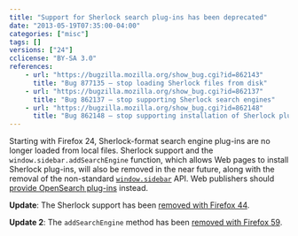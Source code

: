 ```yaml
---
title: "Support for Sherlock search plug-ins has been deprecated"
date: "2013-05-19T07:35:00-04:00"
categories: ["misc"]
tags: []
versions: ["24"]
cclicense: "BY-SA 3.0"
references:
    - url: "https://bugzilla.mozilla.org/show_bug.cgi?id=862143"
      title: "Bug 877135 – stop loading Sherlock files from disk"
    - url: "https://bugzilla.mozilla.org/show_bug.cgi?id=862137"
      title: "Bug 862137 – stop supporting Sherlock search engines"
    - url: "https://bugzilla.mozilla.org/show_bug.cgi?id=862148"
      title: "Bug 862148 – stop supporting installation of Sherlock plugins from the web"
---
```

Starting with Firefox 24, Sherlock-format search engine plug-ins are no longer loaded from local files. Sherlock support and the `window.sidebar.addSearchEngine` function, which allows Web pages to install Sherlock plug-ins, will also be removed in the near future, along with the removal of the non-standard [`window.sidebar`](https://developer.mozilla.org/en-US/docs/Web/API/window.sidebar) API. Web publishers should [provide OpenSearch plug-ins](https://developer.mozilla.org/en-US/docs/Web/OpenSearch) instead.

**Update**: The Sherlock support has been [removed with Firefox 44](https://www.fxsitecompat.com/en-CA/docs/2015/sherlock-search-plug-ins-are-no-longer-supported/).

**Update 2**: The `addSearchEngine` method has been [removed with Firefox 59](https://www.fxsitecompat.com/en-CA/docs/2018/window-sidebar-addsearchengine-has-been-removed/).
